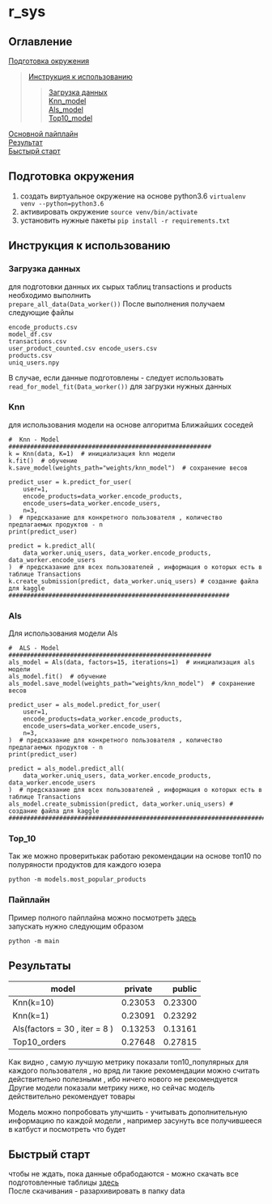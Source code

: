 # r_sys
## Оглавление
[Подготовка окружения](#Подготовка_окружения)  
>[Инструкция к использованию](#Инструкция_использованию)  
>> [Загрузка данных](#data)  
>>            [Knn_model](#knn)    
>>            [Als_model](#als)    
>>            [Top10_model](#top10)    

[Основной пайплайн](#Пайплайн)  
[Результат](#result)  
[Быстырй старт](#fast_start)  
## Подготовка окружения <a name="Подготовка_окружения"></a> 
1) создать виртуальное окружение на основе python3.6
```virtualenv venv --python=python3.6```
2) активировать окружение
```source venv/bin/activate```
3) установить нужные пакеты 
```pip install -r requirements.txt```

## Инструкция к использованию <a name="Инструкция_использованию"></a>
### Загрузка данных<a name="data"></a>
для подготовки данных их сырых таблиц transactions и products необходимо выполнить  
```prepare_all_data(Data_worker())```
После выполнения получаем следующие файлы
```
encode_products.csv   
model_df.csv  
transactions.csv  
user_product_counted.csv encode_users.csv  
products.csv  
uniq_users.npy
```
В случае, если данные подготовлены - следует использовать  
```read_for_model_fit(Data_worker())```  для загрузки нужных данных  
### Knn <a name="knn"></a>
для использования модели на основе алгоритма Ближайших соседей
```
#  Knn - Model
########################################################
k = Knn(data, K=1)  # инициализация knn модели
k.fit()  # обучение
k.save_model(weights_path="weights/knn_model")  # cохранение весов

predict_user = k.predict_for_user(
    user=1,
    encode_products=data_worker.encode_products,
    encode_users=data_worker.encode_users,
    n=3,
)  # предсказание для конкретного пользователя , количество предлагаемых продуктов - n
print(predict_user)

predict = k.predict_all(
    data_worker.uniq_users, data_worker.encode_products, data_worker.encode_users
)  # предсказание для всех пользователей , информация о которых есть в таблице Transactions
k.create_submission(predict, data_worker.uniq_users) # cоздание файла для kaggle
#############################################################
```
### Als<a name="als"></a>
Для использования модели Als 
```
#  ALS - Model
########################################################
als_model = Als(data, factors=15, iterations=1)  # инициализация als модели
als_model.fit()  # обучение
als_model.save_model(weights_path="weights/knn_model")  # cохранение весов

predict_user = als_model.predict_for_user(
    user=1,
    encode_products=data_worker.encode_products,
    encode_users=data_worker.encode_users,
    n=3,
)  # предсказание для конкретного пользователя , количество предлагаемых продуктов - n
print(predict_user)

predict = als_model.predict_all(
    data_worker.uniq_users, data_worker.encode_products, data_worker.encode_users
)  # предсказание для всех пользователей , информация о которых есть в таблице Transactions
als_model.create_submission(predict, data_worker.uniq_users) # cоздание файла для kaggle
##################################################################################
```
### Top_10<a name="top10"></a>
Так же можно проверитькак работаю рекомендации на основе топ10 по полуряности продуктов для каждого юзера
```
python -m models.most_popular_products
```
### Пайплайн <a name="Пайплайн"></a>
Пример полного пайплайна можно посмотреть [здесь](https://github.com/mookor/r_sys/blob/main/main.py)  
запускать нужно следующим образом
```
python -m main
```

## Результаты<a name="result"></a>
| model        | private           | public  |
| ------------- |:-------------:| -----:|
| Knn(k=10)     | 0.23053 | 0.23300 |
| Knn(k=1)      | 0.23091      |   0.23292 |
| Als(factors = 30 , iter = 8 ) | 0.13253     |   0.13161 |
| Top10_orders | 0.27648 |   0.27815 |

Как видно , самую лучшую метрику показали топ10_популярных для каждого пользователя , но вряд ли такие рекомендации можно считать действительно полезными , ибо ничего нового не рекомендуется   
Другие модели показали метрику ниже, но сейчас модель действительно рекомендует товары

Модель можно попробовать улучшить - учитывать дополнительную информацию по каждой модели , например засунуть все получившееся в катбуст и посмотреть что будет

## Быстрый старт<a name="fast_start"></a>
чтобы не ждать, пока данные обрабодаются - можно скачать все подготовленные таблицы [здесь](https://disk.yandex.ru/d/T1vBTMqG5e_2gg)  
После скачивания - разархивировать в папку data
